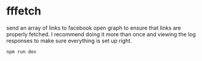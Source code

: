 # fffetch

send an array of links to facebook open graph to ensure that links are properly fetched. I recommend doing it more than once and viewing the log responses to make sure everything is set up right.

```
npm run dev
```

